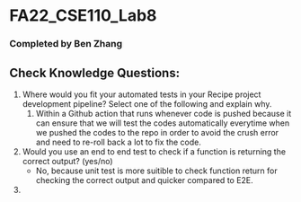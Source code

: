 # FA22_CSE110_Lab8
### Completed by Ben Zhang
## Check Knowledge Questions:

1. Where would you fit your automated tests in your Recipe project development pipeline? Select one of the following and explain why.
    1. Within a Github action that runs whenever code is pushed because it can ensure that we will test the codes automatically everytime when we pushed the codes to the repo in order to avoid the crush error and need to re-roll back a lot to fix the code. 
2. Would you use an end to end test to check if a function is returning the correct output? (yes/no)
    - No, because unit test is more suitible to check function return for checking the correct output and quicker compared to E2E.
3. 